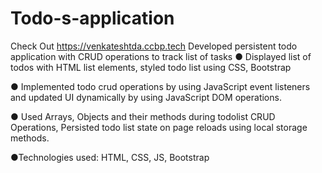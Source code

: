 # Todo-s-application

Check Out https://venkateshtda.ccbp.tech
Developed persistent todo application with CRUD operations to track list of
tasks
● Displayed list of todos with HTML list elements, styled todo list using CSS,
Bootstrap

● Implemented todo crud operations by using JavaScript event listeners and
updated UI dynamically by using JavaScript DOM operations.

● Used Arrays, Objects and their methods during todolist CRUD Operations,
Persisted todo list state on page reloads using local storage methods.

●Technologies used: HTML, CSS, JS, Bootstrap
